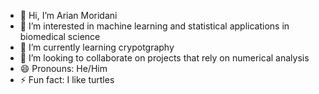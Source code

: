 - 👋 Hi, I’m Arian Moridani
- 👀 I’m interested in machine learning and statistical applications in biomedical science
- 🌱 I’m currently learning crypotgraphy
- 💞️ I’m looking to collaborate on projects that rely on numerical analysis
- 😄 Pronouns: He/Him
- ⚡ Fun fact: I like turtles 

